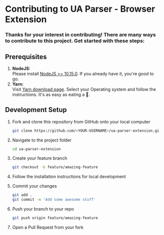 # Contributing to UA Parser - Browser Extension

### Thanks for your interest in contributing! There are many ways to contribute to this project. Get started with these steps:

## Prerequisites

1. **NodeJS:** <br>
   Please install [NodeJS >= 10.15.0](https://nodejs.org/en/download/). If you already have it, you're good to go.
   <br>
2. **Yarn:** <br>
   Visit [Yarn download page](https://yarnpkg.com/en/docs/install). Select your Operating system and follow the instructions. It's as easy as eating a 🍰.

## Development Setup
1. Fork and clone this repository from GitHub onto your local computer

   ```sh
   git clone https://github.com/<YOUR-USERNAME>/ua-parser-extension.git
   ```

2. Navigate to the project folder

   ```sh
   cd ua-parser-extension
   ```

3. Create your feature branch

   ```sh
   git checkout -b feature/amazing-feature
   ```

4. Follow the installation instructions for local development

5. Commit your changes

   ```sh
   git add .
   git commit -m 'Add some awesome stuff'
   ```

6. Push your branch to your repo

   ```sh
   git push origin feature/amazing-feature
   ```

7. Open a Pull Request from your fork
